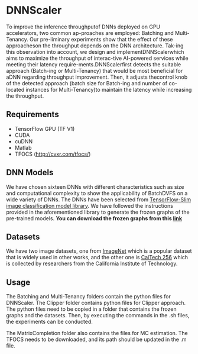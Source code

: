 # DNNScaler

To improve the inference throughputof DNNs deployed on GPU accelerators, two common ap-proaches are employed: Batching and Multi-Tenancy. Our pre-liminary experiments show that the effect of these approacheson the throughput depends on the DNN architecture. Tak-ing this observation into account, we design and implementDNNScalerwhich aims to maximize the throughput of interac-tive AI-powered services while meeting their latency require-ments.DNNScalerfirst detects the suitable approach (Batch-ing or Multi-Tenancy) that would be most beneficial for aDNN regarding throughput improvement. Then, it adjusts thecontrol knob of the detected approach (batch size for Batch-ing and number of co-located instances for Multi-Tenancy)to maintain the latency while increasing the throughput. 


## Requirements
* TensorFlow GPU (TF V1)
* CUDA
* cuDNN
* Matlab
* TFOCS (http://cvxr.com/tfocs/)

## DNN Models
We have chosen sixteen DNNs with different characteristics such as size and computational complexity to show the applicability of BatchDVFS on a wide variety of DNNs. The DNNs have been selected from [TensorFlow-Slim image classification model library](https://github.com/tensorflow/models/tree/master/research/slim). We have followed the instructions provided in the aforementioned library to generate the frozen graphs of the pre-trained models. **You can download the frozen graphs from this [link](https://drive.google.com/file/d/1QJFxeoO_gmZiK-vzM75OQnA0XjL5ZL9P/view?usp=sharing)**

## Datasets
We have two image datasets, one from [ImageNet](http://www.image-net.org/) which is a popular dataset that is widely used in other works, and the other one is [CalTech 256](http://www.vision.caltech.edu/Image_Datasets/Caltech256/) which is collected by researchers from the California Institute of Technology.

## Usage

The Batching and Multi-Tenancy folders contain the python files for DNNScaler. The Clipper folder contains python files for Clipper approach. The python files need to be copied in a folder that contains the frozen graphs and the datasets. Then, by executing the commands in the .sh files, the experiments can be conducted.

The MatrixCompletion folder also contains the files for MC estimation. The TFOCS needs to be downloaded, and its path should be updated in the .m file.
